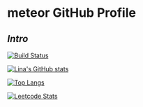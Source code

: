 # meteor  GitHub Profile 
## _Intro_
 
 
[![Build Status](https://travis-ci.org/joemccann/dillinger.svg?branch=master)](https://travis-ci.org/joemccann/dillinger)


[![Lina's GitHub stats](https://github-readme-stats.vercel.app/api?username=meteorOSS)](https://github.com/anuraghazra/github-readme-stats)

[![Top Langs](https://github-readme-stats.vercel.app/api/top-langs/?username=meteorOSS)](https://github.com/anuraghazra/github-readme-stats)

[![Leetcode Stats](https://leetcard.jacoblin.cool/meteor-m2?theme=forest&font=Noto%20Serif%20Gurmukhi&ext=heatmap&site=cn)](https://leetcard.jacoblin.cool/meteor-m2?theme=forest&font=Noto%20Serif%20Gurmukhi&ext=heatmap&site=cn)
